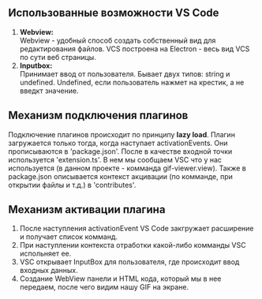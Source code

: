 ## Использованные возможности VS Code

1. <b>Webview:</b> <br>
Webview - удобный способ создать собственный вид для редактирования файлов. VCS построена на Electron - весь вид VCS по сути веб страницы.
2. <b>Inputbox:</b> <br>
Принимает ввод от пользователя. Бывает двух типов: string и undefined. Undefined, если пользователь нажмет на крестик, а не введкт значение.

## Механизм подключения плагинов

Подключение плагинов происходит по принципу <b>lazy load</b>. Плагин загружается только тогда, когда наступает activationEvents. Они прописываются в 'package.json'.
После в качестве входной точки используется 'extension.ts'. В нем мы сообщаем VSC что у нас используется (в данном проекте - комманда gif-viewer.view).
Также в package.json описывается контекст акцивации (по комманде, при открытии файлы и т.д.) в 'contributes'.

## Механизм активации плагина

1. После наступления activationEvent VS Code закгружает расширение и получает список комманд.
2. При наступлении контекста отработки какой-либо комманды VSC испольняет ее.
3. VSC открывает InputBox для пользователя, где происходит ввод входных данных.
4. Создание WebView панели и HTML кода, который мы в нее передаем, после чего видим нашу GIF на экране.